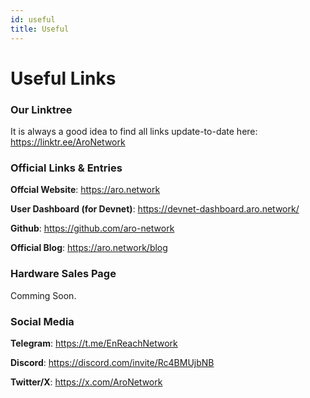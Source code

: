 ```yaml
---
id: useful
title: Useful
---
```


# Useful Links
### Our Linktree 
It is always a good idea to find all links update-to-date here: https://linktr.ee/AroNetwork

### Official Links & Entries
**Offcial Website**: https://aro.network

**User Dashboard (for Devnet)**: https://devnet-dashboard.aro.network/

**Github**: https://github.com/aro-network

**Official Blog**: https://aro.network/blog

### Hardware Sales Page
Comming Soon.

### Social Media
**Telegram**: https://t.me/EnReachNetwork

**Discord**: https://discord.com/invite/Rc4BMUjbNB

**Twitter/X**: https://x.com/AroNetwork





